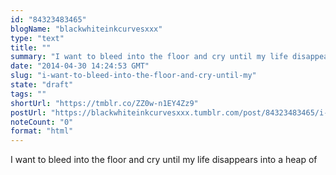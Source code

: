 ```yaml
---
id: "84323483465"
blogName: "blackwhiteinkcurvesxxx"
type: "text"
title: ""
summary: "I want to bleed into the floor and cry until my life disappears into a heap of"
date: "2014-04-30 14:24:53 GMT"
slug: "i-want-to-bleed-into-the-floor-and-cry-until-my"
state: "draft"
tags: ""
shortUrl: "https://tmblr.co/ZZ0w-n1EY4Zz9"
postUrl: "https://blackwhiteinkcurvesxxx.tumblr.com/post/84323483465/i-want-to-bleed-into-the-floor-and-cry-until-my"
noteCount: "0"
format: "html"
---
```


I want to bleed into the floor and cry until my life disappears into a heap of